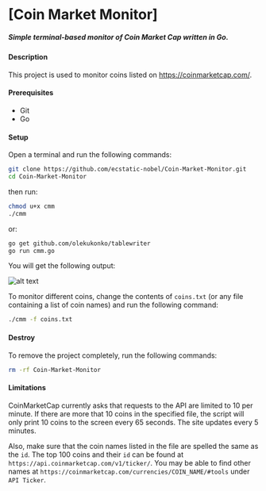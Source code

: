 # [Coin Market Monitor]  
##### Simple terminal-based monitor of Coin Market Cap written in Go.  

#### Description  
This project is used to monitor coins listed on https://coinmarketcap.com/.  

#### Prerequisites  
- Git   
- Go  

#### Setup  
Open a terminal and run the following commands:  
```bash
git clone https://github.com/ecstatic-nobel/Coin-Market-Monitor.git
cd Coin-Market-Monitor
```

then run:  
```bash
chmod u+x cmm
./cmm
```

or:  
```bash
go get github.com/olekukonko/tablewriter
go run cmm.go
```

You will get the following output:  

![alt text](https://github.com/ecstatic-nobel/coin_market_monitor/blob/master/monitor.png)  

To monitor different coins, change the contents of `coins.txt` (or any file containing a list of coin names) and run the following command:  
```bash
./cmm -f coins.txt
```

#### Destroy  
To remove the project completely,  run the following commands:  
```bash
rm -rf Coin-Market-Monitor
```

#### Limitations  
CoinMarketCap currently asks that requests to the API are limited to 10 per minute. If there are more that 10 coins in the specified file, the script will only print 10 coins to the screen every 65 seconds. The site updates every 5 minutes.  

Also, make sure that the coin names listed in the file are spelled the same as the `id`.  The top 100 coins and their `id` can be found at `https://api.coinmarketcap.com/v1/ticker/`. You may be able to find other names at `https://coinmarketcap.com/currencies/COIN_NAME/#tools` under `API Ticker`.  
